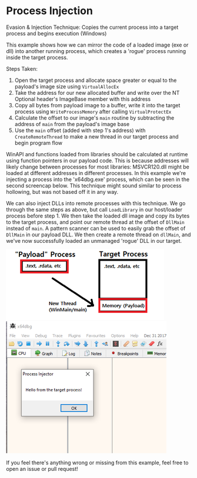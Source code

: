 # Process Injection
Evasion & Injection Technique: Copies the current process into a target process and begins execution (Windows)  

This example shows how we can mirror the code of a loaded image (exe or dll) into another running process, which creates a 'rogue' process running inside the target process.

Steps Taken:  
1. Open the target process and allocate space greater or equal to the payload's image size using `VirtualAllocEx`  
2. Take the address for our new allocated buffer and write over the NT Optional header's ImageBase member with this address  
3. Copy all bytes from payload image to a buffer, write it into the target process using `WriteProcessMemory` after calling `VirtualProtectEx`  
4. Calculate the offset to our image's `main` routine by subtracting the address of `main` from the payload's image base  
5. Use the `main` offset (added with step 1's address) with `CreateRemoteThread` to make a new thread in our target process and begin program flow  

WinAPI and functions loaded from libraries should be calculated at runtime using function pointers in our payload code. This is because addresses will likely change between processes for most libraries: MSVCR120.dll might be loaded at different addresses in different processes. In this example we're injecting a process into the 'x64dbg.exe' process, which can be seen in the second screencap below. This technique might sound similar to process hollowing, but was not based off it in any way.  

We can also inject DLLs into remote processes with this technique. We go through the same steps as above, but call `LoadLibrary` in our host/loader process before step 1. We then take the loaded dll image and copy its bytes to the target process, and point our remote thread at the offset of `DllMain` instead of `main`. A pattern scanner can be used to easily grab the offset of `DllMain` in our payload DLL. We then create a remote thread on `dllMain`, and we've now successfully loaded an unmanaged 'rogue' DLL in our target.  

![Screenshot](example.png)  
![Screenshot](example2.png)  

If you feel there's anything wrong or missing from this example, feel free to open an issue or pull request!
